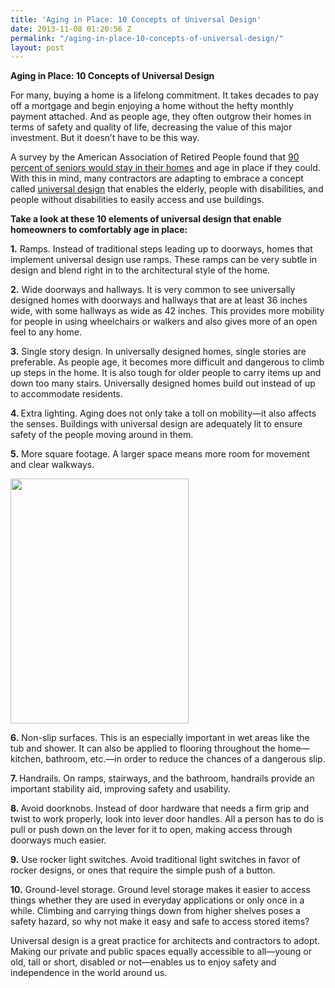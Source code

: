 ```yaml
---
title: 'Aging in Place: 10 Concepts of Universal Design'
date: 2013-11-08 01:20:56 Z
permalink: "/aging-in-place-10-concepts-of-universal-design/"
layout: post
---
```


<strong>Aging in Place: 10 Concepts of Universal Design</strong>

For many, buying a home is a lifelong commitment. It takes decades to pay off a mortgage and begin enjoying a home without the hefty monthly payment attached. And as people age, they often outgrow their homes in terms of safety and quality of life, decreasing the value of this major investment. But it doesn’t have to be this way.

A survey by the American Association of Retired People found that <a href="http://assets.aarp.org/rgcenter/ppi/liv-com/ib190.pdf">90 percent of seniors would stay in their homes</a> and age in place if they could. With this in mind, many contractors are adapting to embrace a concept called <a title="Universal Design" href="http://www.murraylampert.com/tag/universal-design/">universal design</a> that enables the elderly, people with disabilities, and people without disabilities to easily access and use buildings.

<strong>Take a look at these 10 elements of universal design that enable homeowners to comfortably age in place:</strong>

<strong>1.</strong> Ramps. Instead of traditional steps leading up to doorways, homes that implement universal design use ramps. These ramps can be very subtle in design and blend right in to the architectural style of the home.

<strong>2.</strong> Wide doorways and hallways. It is very common to see universally designed homes with doorways and hallways that are at least 36 inches wide, with some hallways as wide as 42 inches. This provides more mobility for people in using wheelchairs or walkers and also gives more of an open feel to any home.

<strong>3.</strong> Single story design. In universally designed homes, single stories are preferable. As people age, it becomes more difficult and dangerous to climb up steps in the home. It is also tough for older people to carry items up and down too many stairs. Universally designed homes build out instead of up to accommodate residents.

<strong>4. </strong>Extra lighting. Aging does not only take a toll on mobility—it also affects the senses. Buildings with universal design are adequately lit to ensure safety of the people moving around in them.

<strong>5.</strong> More square footage. A larger space means more room for movement and clear walkways.

<img class="alignright" src="/wp-content/gallery/baths/stanfelmasterafter.jpg" alt="" width="285" height="392" />

<strong>6.</strong> Non-slip surfaces. This is an especially important in wet areas like the tub and shower. It can also be applied to flooring throughout the home—kitchen, bathroom, etc.—in order to reduce the chances of a dangerous slip.

<strong>7. </strong>Handrails. On ramps, stairways, and the bathroom, handrails provide an important stability aid, improving safety and usability.

<strong>8. </strong>Avoid doorknobs. Instead of door hardware that needs a firm grip and twist to work properly, look into lever door handles. All a person has to do is pull or push down on the lever for it to open, making access through doorways much easier.

<strong>9.</strong> Use rocker light switches. Avoid traditional light switches in favor of rocker designs, or ones that require the simple push of a button.

<strong>10.</strong> Ground-level storage. Ground level storage makes it easier to access things whether they are used in everyday applications or only once in a while. Climbing and carrying things down from higher shelves poses a safety hazard, so why not make it easy and safe to access stored items?

Universal design is a great practice for architects and contractors to adopt. Making our private and public spaces equally accessible to all—young or old, tall or short, disabled or not—enables us to enjoy safety and independence in the world around us.
